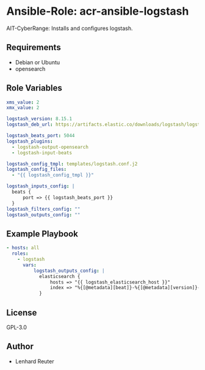 # Ansible-Role: acr-ansible-logstash

AIT-CyberRange: Installs and configures logstash. 


## Requirements

- Debian or Ubuntu
- opensearch

## Role Variables

```yaml
xms_value: 2
xmx_value: 2

logstash_version: 8.15.1
logstash_deb_url: https://artifacts.elastic.co/downloads/logstash/logstash-{{ logstash_version }}-amd64.deb

logstash_beats_port: 5044
logstash_plugins:
  - logstash-output-opensearch
  - logstash-input-beats

logstash_config_tmpl: templates/logstash.conf.j2
logstash_config_files:
  - "{{ logstash_config_tmpl }}"

logstash_inputs_config: |
  beats {
      port => {{ logstash_beats_port }}
  }
logstash_filters_config: ""
logstash_outputs_config: ""
```

## Example Playbook

```yaml
- hosts: all
  roles:
    - logstash
      vars:
          logstash_outputs_config: |
            elasticsearch {
                hosts => "{{ logstash_elasticsearch_host }}"
                index => "%{[@metadata][beat]}-%{[@metadata][version]}-%{+YYYY.MM.dd}"
            }

```

## License

GPL-3.0

## Author

- Lenhard Reuter